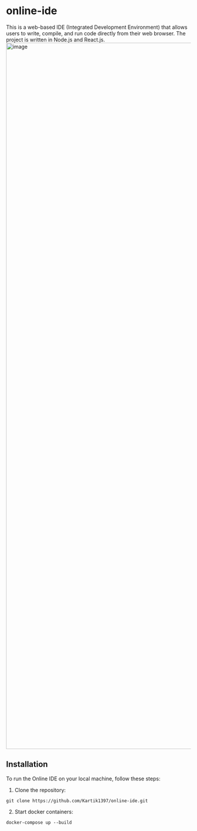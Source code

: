 # online-ide
This is a web-based IDE (Integrated Development Environment) that allows users to write, compile, and run code directly from their web browser. The project is written in Node.js and React.js.
<img width="1920" alt="image" src="https://user-images.githubusercontent.com/24036721/230739733-3c18c647-90a7-4300-91fd-0ac1bda9d5cf.png">

## Installation
To run the Online IDE on your local machine, follow these steps:
1. Clone the repository:
```
git clone https://github.com/Kartik1397/online-ide.git
```
2. Start docker containers:
```
docker-compose up --build
```
